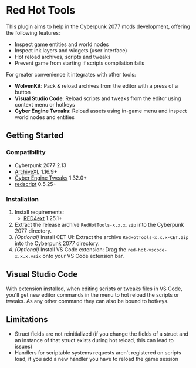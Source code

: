 # Red Hot Tools

This plugin aims to help in the Cyberpunk 2077 mods development, offering the following features:

- Inspect game entities and world nodes
- Inspect ink layers and widgets (user interface)
- Hot reload archives, scripts and tweaks
- Prevent game from starting if scripts compilation fails

For greater convenience it integrates with other tools:

- **WolvenKit**: Pack & reload archives from the editor with a press of a button
- **Visual Studio Code**: Reload scripts and tweaks from the editor using context menu or hotkeys
- **Cyber Engine Tweaks**: Reload assets using in-game menu and inspect world nodes and entities

## Getting Started

### Compatibility

- Cyberpunk 2077 2.13
- [ArchiveXL](https://github.com/psiberx/cp2077-archive-xl) 1.16.9+
- [Cyber Engine Tweaks](https://github.com/yamashi/CyberEngineTweaks) 1.32.0+
- [redscript](https://github.com/jac3km4/redscript) 0.5.25+

### Installation

1. Install requirements:
   - [RED4ext](https://docs.red4ext.com/getting-started/installing-red4ext) 1.25.1+
2. Extract the release archive `RedHotTools-x.x.x.zip` into the Cyberpunk 2077 directory.
3. _(Optional)_ Install CET UI: Extract the archive `RedHotTools-x.x.x-CET.zip` into the Cyberpunk 2077 directory.
4. _(Optional)_ Install VS Code extension: Drag the `red-hot-vscode-x.x.x.vsix` onto your VS Code extension bar.

## Visual Studio Code

With extension installed, when editing scripts or tweaks files in VS Code, 
you'll get new editor commands in the menu to hot reload the scripts or tweaks.
As any other command they can also be bound to hotkeys.

## Limitations

- Struct fields are not reinitialized (if you change the fields of a struct and an instance of that struct exists during hot reload, this can lead to issues)
- Handlers for scriptable systems requests aren't registered on scripts load, if you add a new handler you have to reload the game session 
